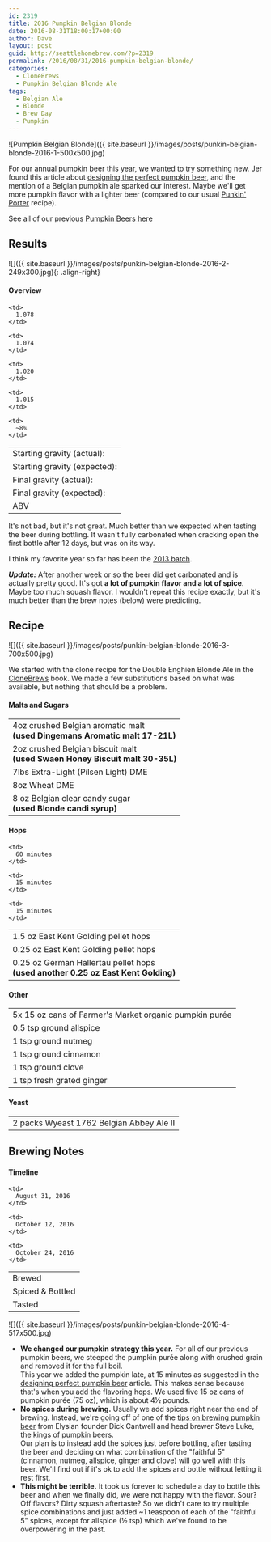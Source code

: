 ```yaml
---
id: 2319
title: 2016 Pumpkin Belgian Blonde
date: 2016-08-31T18:00:17+00:00
author: Dave
layout: post
guid: http://seattlehomebrew.com/?p=2319
permalink: /2016/08/31/2016-pumpkin-belgian-blonde/
categories:
  - CloneBrews
  - Pumpkin Belgian Blonde Ale
tags:
  - Belgian Ale
  - Blonde
  - Brew Day
  - Pumpkin
---
```

![Pumpkin Belgian Blonde]({{ site.baseurl }}/images/posts/punkin-belgian-blonde-2016-1-500x500.jpg)

For our annual pumpkin beer this year, we wanted to try something new. Jer found this article about [designing the perfect pumpkin beer](https://www.homebrewersassociation.org/how-to-brew/designing-perfect-pumpkin-beer-recipe/), and the mention of a Belgian pumpkin ale sparked our interest. Maybe we'll get more pumpkin flavor with a lighter beer (compared to our usual [Punkin' Porter](/tags/#pumpkin) recipe).

See all of our previous [Pumpkin Beers here](/tags/#pumpkin)

<!--more-->

## Results

![]({{ site.baseurl }}/images/posts/punkin-belgian-blonde-2016-2-249x300.jpg){: .align-right}

#### Overview

<table class="brewtable">
  <tr>
    <td>
      Starting gravity (actual):
    </td>
    
    <td>
      1.078
    </td>
  </tr>
  
  <tr>
    <td>
      Starting gravity (expected):
    </td>
    
    <td>
      1.074
    </td>
  </tr>
  
  <tr>
    <td>
      Final gravity (actual):
    </td>
    
    <td>
      1.020
    </td>
  </tr>
  
  <tr>
    <td>
      Final gravity (expected):
    </td>
    
    <td>
      1.015
    </td>
  </tr>
  
  <tr>
    <td>
      ABV
    </td>
    
    <td>
      ~8%
    </td>
  </tr>
</table>

It's not bad, but it's not great. Much better than we expected when tasting the beer during bottling. It wasn't fully carbonated when cracking open the first bottle after 12 days, but was on its way.

I think my favorite year so far has been the [2013 batch](/2013/09/14/2013-punkin-porter-brewday/).

**_Update:_** After another week or so the beer did get carbonated and is actually pretty good. It's got **a lot of pumpkin flavor and a lot of spice**. Maybe too much squash flavor. I wouldn't repeat this recipe exactly, but it's much better than the brew notes (below) were predicting.

## Recipe

![]({{ site.baseurl }}/images/posts/punkin-belgian-blonde-2016-3-700x500.jpg)

We started with the clone recipe for the Double Enghien Blonde Ale in the [CloneBrews](http://www.amazon.com/gp/product/160342539X/ref=as_li_qf_sp_asin_il_tl?ie=UTF8&camp=1789&creative=9325&creativeASIN=160342539X&linkCode=as2&tag=seatthomeb-20&linkId=QJWZLEAN33BGBN5G) book. We made a few substitutions based on what was available, but nothing that should be a problem.

#### Malts and Sugars

<table class="brewtable">
  <tr>
    <td>
      4oz crushed Belgian aromatic malt<br /> <strong>(used Dingemans Aromatic malt 17-21L)</strong>
    </td>
  </tr>
  
  <tr>
    <td>
      2oz crushed Belgian biscuit malt<br /> <strong>(used Swaen Honey Biscuit malt 30-35L)</strong>
    </td>
  </tr>
  
  <tr>
    <td>
      7lbs Extra-Light (Pilsen Light) DME
    </td>
  </tr>
  
  <tr>
    <td>
      8oz Wheat DME
    </td>
  </tr>
  
  <tr>
    <td>
      8 oz Belgian clear candy sugar<br /> <strong>(used Blonde candi syrup)</strong>
    </td>
  </tr>
</table>

#### Hops

<table class="brewtable">
  <tr>
    <td>
      1.5 oz East Kent Golding pellet hops
    </td>
    
    <td>
      60 minutes
    </td>
  </tr>
  
  <tr>
    <td>
      0.25 oz East Kent Golding pellet hops
    </td>
    
    <td>
      15 minutes
    </td>
  </tr>
  
  <tr>
    <td>
      0.25 oz German Hallertau pellet hops<br/> <strong>(used another 0.25 oz East Kent Golding)</strong>
    </td>
    
    <td>
      15 minutes
    </td>
  </tr>
</table>

#### Other
  
<table class="brewtable">
  <tr>
    <td>
      5x 15 oz cans of Farmer's Market organic pumpkin purée
    </td>
  </tr>
  
  <tr>
    <td>
      0.5 tsp ground allspice
    </td>
  </tr>
  
  <tr>
    <td>
      1 tsp ground nutmeg
    </td>
  </tr>
  
  <tr>
    <td>
      1 tsp ground cinnamon
    </td>
  </tr>
  
  <tr>
    <td>
      1 tsp ground clove
    </td>
  </tr>
  
  <tr>
    <td>
      1 tsp fresh grated ginger
    </td>
  </tr>
</table>
  
#### Yeast
  
<table class="brewtable">
  <tr>
    <td>
      2 packs Wyeast 1762 Belgian Abbey Ale II
    </td>
  </tr>
</table> 
  
## Brewing Notes

#### Timeline
  
  
<table class="brewtable">
  <tr>
    <td>
      Brewed
    </td>
    
    <td>
      August 31, 2016
    </td>
  </tr>
  
  <tr>
    <td>
      Spiced & Bottled
    </td>
    
    <td>
      October 12, 2016
    </td>
  </tr>
  
  <tr>
    <td>
      Tasted
    </td>
    
    <td>
      October 24, 2016
    </td>
  </tr>
</table> 
  
![]({{ site.baseurl }}/images/posts/punkin-belgian-blonde-2016-4-517x500.jpg)
  
* **We changed our pumpkin strategy this year.** For all of our previous pumpkin beers, we steeped the pumpkin purée along with crushed grain and removed it for the full boil.   
  This year we added the pumpkin late, at 15 minutes as suggested in the [designing perfect pumpkin beer](https://www.homebrewersassociation.org/how-to-brew/designing-perfect-pumpkin-beer-recipe/) article. This makes sense because that's when you add the flavoring hops. We used five 15 oz cans of pumpkin purée (75 oz), which is about 4½ pounds.
* **No spices during brewing.** Usually we add spices right near the end of brewing. Instead, we're going off of one of the [tips on brewing pumpkin beer](https://www.homebrewersassociation.org/how-to-brew/5-tips-brewing-pumpkin-beers-elysian-brewing-co/) from Elysian founder Dick Cantwell and head brewer Steve Luke, the kings of pumpkin beers.   
  Our plan is to instead add the spices just before bottling, after tasting the beer and deciding on what combination of the "faithful 5" (cinnamon, nutmeg, allspice, ginger and clove) will go well with this beer. We'll find out if it's ok to add the spices and bottle without letting it rest first.
* **This might be terrible.** It took us forever to schedule a day to bottle this beer and when we finally did, we were not happy with the flavor. Sour? Off flavors? Dirty squash aftertaste? So we didn't care to try multiple spice combinations and just added ~1 teaspoon of each of the "faithful 5" spices, except for allspice (½ tsp) which we've found to be overpowering in the past.
